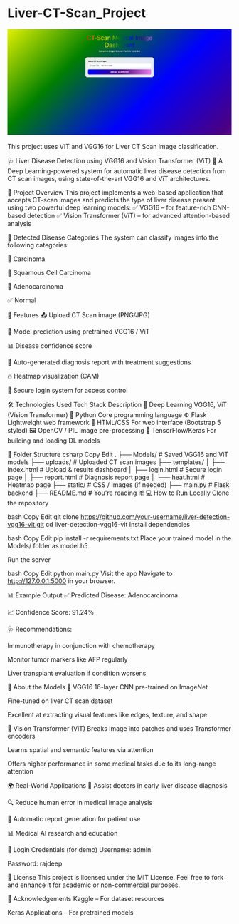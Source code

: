 # Liver-CT-Scan_Project

![Liver CT Scan Sample](https://raw.githubusercontent.com/rajdeepcoder10/Liver-CT-Scan_Project/main/Results/Screenshot%202025-06-16%20210718.png)

This project uses VIT and VGG16 for Liver CT Scan image classification.

🩺 Liver Disease Detection using VGG16 and Vision Transformer (ViT)
🎯 A Deep Learning-powered system for automatic liver disease detection from CT scan images, using state-of-the-art VGG16 and ViT architectures.

📌 Project Overview
This project implements a web-based application that accepts CT-scan images and predicts the type of liver disease present using two powerful deep learning models:
✅ VGG16 – for feature-rich CNN-based detection
✅ Vision Transformer (ViT) – for advanced attention-based analysis

🧪 Detected Disease Categories
The system can classify images into the following categories:

🧬 Carcinoma

🧬 Squamous Cell Carcinoma

🧬 Adenocarcinoma

✅ Normal

🚀 Features
📤 Upload CT Scan image (PNG/JPG)

🧠 Model prediction using pretrained VGG16 / ViT

📊 Disease confidence score

📄 Auto-generated diagnosis report with treatment suggestions

🔥 Heatmap visualization (CAM)

🔐 Secure login system for access control

🛠️ Technologies Used
Tech Stack	Description
🧠 Deep Learning	VGG16, ViT (Vision Transformer)
🐍 Python	Core programming language
⚙️ Flask	Lightweight web framework
🎨 HTML/CSS	For web interface (Bootstrap 5 styled)
🖼️ OpenCV / PIL	Image pre-processing
🧪 TensorFlow/Keras	For building and loading DL models

📂 Folder Structure
csharp
Copy
Edit
.
├── Models/                 # Saved VGG16 and ViT models
├── uploads/               # Uploaded CT scan images
├── templates/
│   ├── index.html         # Upload & results dashboard
│   ├── login.html         # Secure login page
│   ├── report.html        # Diagnosis report page
│   └── heat.html          # Heatmap page
├── static/                # CSS / Images (if needed)
├── main.py                # Flask backend
├── README.md              # You're reading it!
💻 How to Run Locally
Clone the repository

bash
Copy
Edit
git clone https://github.com/your-username/liver-detection-vgg16-vit.git
cd liver-detection-vgg16-vit
Install dependencies

bash
Copy
Edit
pip install -r requirements.txt
Place your trained model in the Models/ folder as model.h5

Run the server

bash
Copy
Edit
python main.py
Visit the app
Navigate to http://127.0.0.1:5000 in your browser.

📊 Example Output
✅ Predicted Disease: Adenocarcinoma

📈 Confidence Score: 91.24%

🩺 Recommendations:

Immunotherapy in conjunction with chemotherapy

Monitor tumor markers like AFP regularly

Liver transplant evaluation if condition worsens

🧠 About the Models
🔹 VGG16
16-layer CNN pre-trained on ImageNet

Fine-tuned on liver CT scan dataset

Excellent at extracting visual features like edges, texture, and shape

🔹 Vision Transformer (ViT)
Breaks image into patches and uses Transformer encoders

Learns spatial and semantic features via attention

Offers higher performance in some medical tasks due to its long-range attention

🌍 Real-World Applications
🏥 Assist doctors in early liver disease diagnosis

🔍 Reduce human error in medical image analysis

📄 Automatic report generation for patient use

📊 Medical AI research and education

🔐 Login Credentials (for demo)
Username: admin

Password: rajdeep

🧾 License
This project is licensed under the MIT License.
Feel free to fork and enhance it for academic or non-commercial purposes.

🤝 Acknowledgements
Kaggle – For dataset resources

Keras Applications – For pretrained models







